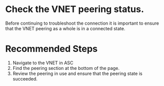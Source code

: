 <properties
	  pageTitle="Check the VNET peering status."
	  description="Check the VNET peering status."
      service="Microsoft.network"
      resource="Microsoft.network/virtualNetworks"
	  authors="anferrei"
	  ms.author="anferrei"
	  displayOrder=""
	  selfHelpType="TSG_Content"
	  supportTopicIds=""
	  resourceTags=""
	  productPesIds=""
	  cloudEnvironments="public, fairfax, usnat, ussec"
	  articleId="fc45cc62-6df3-426a-871f-b9ae333d2472"
	  ownershipId="Centennial_Cloudnet_VirtualNetwork"
/>

# Check the VNET peering status.

Before continuing to troubleshoot the connection it is important to ensure that the VNET peering as a whole is in a connected state. 


# Recommended Steps

1. Navigate to the VNET in ASC
2. Find the peering section at the bottom of the page. 
3. Review the peering in use and ensure that the peering state is succeeded. 

